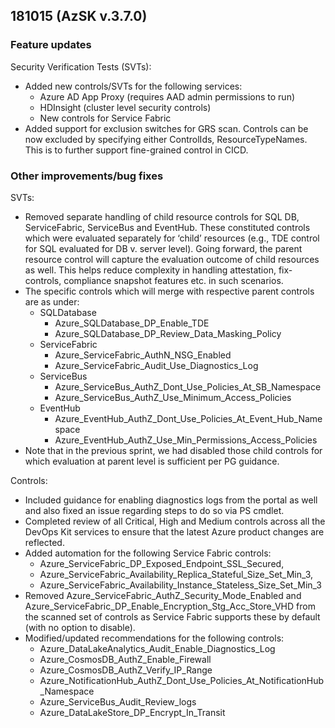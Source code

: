 ## 181015 (AzSK v.3.7.0)
  
### Feature updates

Security Verification Tests (SVTs):
* Added new controls/SVTs for the following services:
	* Azure AD App Proxy (requires AAD admin permissions to run)
	* HDInsight (cluster level security controls) 
	* New controls for Service Fabric
* Added support for exclusion switches for GRS scan. Controls can be now excluded by specifying either ControlIds, ResourceTypeNames. This is to further support fine-grained control in CICD.

### Other improvements/bug fixes

SVTs: 
* Removed separate handling of child resource controls for SQL DB, ServiceFabric, ServiceBus and EventHub. These constituted controls which were evaluated separately for ‘child’ resources (e.g., TDE control for SQL evaluated for DB v. server level). Going forward, the parent resource control will capture the evaluation outcome of child resources as well. This helps reduce complexity in handling attestation, fix-controls, compliance snapshot features etc. in such scenarios.
* The specific controls which will merge with respective parent controls are as under:
	* SQLDatabase
		* Azure_SQLDatabase_DP_Enable_TDE
		* Azure_SQLDatabase_DP_Review_Data_Masking_Policy
	* ServiceFabric
		* Azure_ServiceFabric_AuthN_NSG_Enabled
		* Azure_ServiceFabric_Audit_Use_Diagnostics_Log
	* ServiceBus
		* Azure_ServiceBus_AuthZ_Dont_Use_Policies_At_SB_Namespace
		* Azure_ServiceBus_AuthZ_Use_Minimum_Access_Policies
	* EventHub
		* Azure_EventHub_AuthZ_Dont_Use_Policies_At_Event_Hub_Namespace
		* Azure_EventHub_AuthZ_Use_Min_Permissions_Access_Policies
* Note that in the previous sprint, we had disabled those child controls for which evaluation at parent level is sufficient per PG guidance.


Controls: 
* Included guidance for enabling diagnostics logs from the portal as well and also fixed an issue regarding steps to do so via PS cmdlet.
* Completed review of all Critical, High and Medium controls across all the DevOps Kit services to ensure that the latest Azure product changes are reflected. 
* Added automation for the following Service Fabric controls:
	* Azure_ServiceFabric_DP_Exposed_Endpoint_SSL_Secured,
	* Azure_ServiceFabric_Availability_Replica_Stateful_Size_Set_Min_3,
	* Azure_ServiceFabric_Availability_Instance_Stateless_Size_Set_Min_3
* Removed Azure_ServiceFabric_AuthZ_Security_Mode_Enabled and Azure_ServiceFabric_DP_Enable_Encryption_Stg_Acc_Store_VHD from the scanned set of controls as Service Fabric supports these by default (with no option to disable).
* Modified/updated recommendations for the following controls:
	* Azure_DataLakeAnalytics_Audit_Enable_Diagnostics_Log
	* Azure_CosmosDB_AuthZ_Enable_Firewall 
	* Azure_CosmosDB_AuthZ_Verify_IP_Range
	* Azure_NotificationHub_AuthZ_Dont_Use_Policies_At_NotificationHub_Namespace
	* Azure_ServiceBus_Audit_Review_logs 
	* Azure_DataLakeStore_DP_Encrypt_In_Transit




